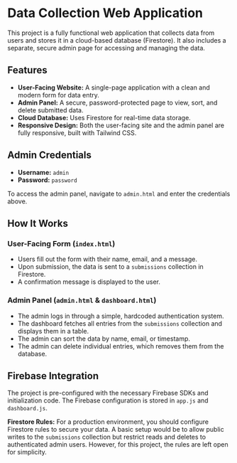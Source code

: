 # Data Collection Web Application

This project is a fully functional web application that collects data from users and stores it in a cloud-based database (Firestore). It also includes a separate, secure admin page for accessing and managing the data.

## Features

- **User-Facing Website:** A single-page application with a clean and modern form for data entry.
- **Admin Panel:** A secure, password-protected page to view, sort, and delete submitted data.
- **Cloud Database:** Uses Firestore for real-time data storage.
- **Responsive Design:** Both the user-facing site and the admin panel are fully responsive, built with Tailwind CSS.

## Admin Credentials

- **Username:** `admin`
- **Password:** `password`

To access the admin panel, navigate to `admin.html` and enter the credentials above.

## How It Works

### User-Facing Form (`index.html`)

- Users fill out the form with their name, email, and a message.
- Upon submission, the data is sent to a `submissions` collection in Firestore.
- A confirmation message is displayed to the user.

### Admin Panel (`admin.html` & `dashboard.html`)

- The admin logs in through a simple, hardcoded authentication system.
- The dashboard fetches all entries from the `submissions` collection and displays them in a table.
- The admin can sort the data by name, email, or timestamp.
- The admin can delete individual entries, which removes them from the database.

## Firebase Integration

The project is pre-configured with the necessary Firebase SDKs and initialization code. The Firebase configuration is stored in `app.js` and `dashboard.js`.

**Firestore Rules:** For a production environment, you should configure Firestore rules to secure your data. A basic setup would be to allow public writes to the `submissions` collection but restrict reads and deletes to authenticated admin users. However, for this project, the rules are left open for simplicity.
